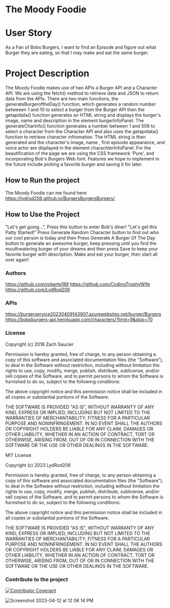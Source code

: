 # The Moody Foodie


# User Story

As a Fan of Bobs Burgers, I want to find an Episode and figure out what Burger they are eating, so that I may make and eat the same burger.

# Project Description

The Moody Foodie makes use of two APIs a Burger API and a Character API. We are using the fetch() method to retrieve data and JSON to return data from the APIs. There are two main functions, the generateBurgeroftheDay() function, which generates a random number betweeen 1 and 10 to select a burger from the Burger API then the getapidata() function generates an HTML string and displays the burger's image, name and description in the element burgerInfoPanel. The generateCharInfo() function generates a number between 1 and 506 to select a character from the Character API and also uses the getapidata() function to retrieve character infromation. The HTML string is then generated and the character's image, name , first episode appearance, and voice actor are displayed in the element charachterInfoPanel. For the beautification of the page we are using the CSS framework 'Pure', and incorporating Bob's Burgers Web font.
Features we hope to implement in the future include picking a favorite burger and saving it for later.


## How to Run the project

The Moody Foodie can me found here: https://lydrod206.github.io/BurgersBurgersBurgers/


## How to Use the Project

"Let's get going...", Press this button to enter Bob's diner!
"Let's get this Patty Started!" Press Generate Random Character button to find out who our cool person is today and then Press Generate A Burger Of The Day button to generate an awesome burger, keep pressing until you find the mouthwatering burger of your dreams and then press Save to keep your favorite burger with description. Make and eat your burger, then start all over again!


### Authors

https://github.com/roberto189
https://github.com/CodingTrophyWife
https://github.com/LydRod206


### APIs

https://burgerservice20230409143907.azurewebsites.net/burger/Burgers
https://bobsburgers-api.herokuapp.com/characters/?limit=9&skip=70


### License 

Copyright (c) 2018 Zach Saucier

Permission is hereby granted, free of charge, to any person obtaining a copy
of this software and associated documentation files (the "Software"), to deal
in the Software without restriction, including without limitation the rights
to use, copy, modify, merge, publish, distribute, sublicense, and/or sell
copies of the Software, and to permit persons to whom the Software is
furnished to do so, subject to the following conditions:

The above copyright notice and this permission notice shall be included in all
copies or substantial portions of the Software.

THE SOFTWARE IS PROVIDED "AS IS", WITHOUT WARRANTY OF ANY KIND, EXPRESS OR
IMPLIED, INCLUDING BUT NOT LIMITED TO THE WARRANTIES OF MERCHANTABILITY,
FITNESS FOR A PARTICULAR PURPOSE AND NONINFRINGEMENT. IN NO EVENT SHALL THE
AUTHORS OR COPYRIGHT HOLDERS BE LIABLE FOR ANY CLAIM, DAMAGES OR OTHER
LIABILITY, WHETHER IN AN ACTION OF CONTRACT, TORT OR OTHERWISE, ARISING FROM,
OUT OF OR IN CONNECTION WITH THE SOFTWARE OR THE USE OR OTHER DEALINGS IN THE
SOFTWARE.

MIT License

Copyright (c) 2023 LydRod206

Permission is hereby granted, free of charge, to any person obtaining a copy
of this software and associated documentation files (the "Software"), to deal
in the Software without restriction, including without limitation the rights
to use, copy, modify, merge, publish, distribute, sublicense, and/or sell
copies of the Software, and to permit persons to whom the Software is
furnished to do so, subject to the following conditions:

The above copyright notice and this permission notice shall be included in all
copies or substantial portions of the Software.

THE SOFTWARE IS PROVIDED "AS IS", WITHOUT WARRANTY OF ANY KIND, EXPRESS OR
IMPLIED, INCLUDING BUT NOT LIMITED TO THE WARRANTIES OF MERCHANTABILITY,
FITNESS FOR A PARTICULAR PURPOSE AND NONINFRINGEMENT. IN NO EVENT SHALL THE
AUTHORS OR COPYRIGHT HOLDERS BE LIABLE FOR ANY CLAIM, DAMAGES OR OTHER
LIABILITY, WHETHER IN AN ACTION OF CONTRACT, TORT OR OTHERWISE, ARISING FROM,
OUT OF OR IN CONNECTION WITH THE SOFTWARE OR THE USE OR OTHER DEALINGS IN THE
SOFTWARE.


### Contribute to the project
[![Contributor Covenant](https://img.shields.io/badge/Contributor%20Covenant-2.1-4baaaa.svg)](code_of_conduct.md)


![Screenshot 2023-04-12 at 12 06 14 PM](https://user-images.githubusercontent.com/119384486/231560625-0eaeaf57-188a-4e9c-b1af-a224975182cb.png)
